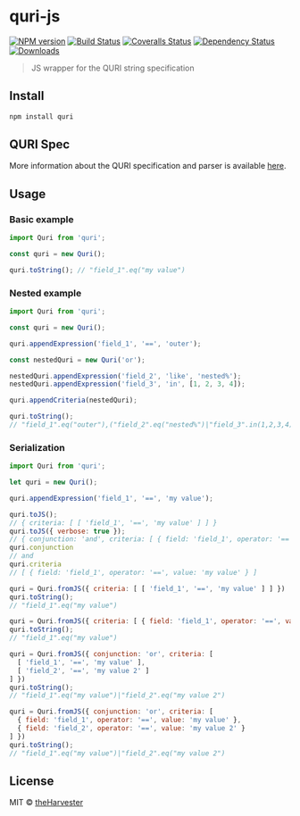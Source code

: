 # quri-js

[![NPM version][npm-image]][npm-url]
[![Build Status][travis-image]][travis-url]
[![Coveralls Status][coveralls-image]][coveralls-url]
[![Dependency Status][depstat-image]][depstat-url]
[![Downloads][download-badge]][npm-url]

> JS wrapper for the QURI string specification

## Install

```sh
npm install quri
```

## QURI Spec

More information about the QURI specification and parser is available [here](https://github.com/theHarvester/QURI).

## Usage

### Basic example

```js
import Quri from 'quri';

const quri = new Quri();

quri.toString(); // "field_1".eq("my value")
```

### Nested example

```js
import Quri from 'quri';

const quri = new Quri();

quri.appendExpression('field_1', '==', 'outer');

const nestedQuri = new Quri('or');

nestedQuri.appendExpression('field_2', 'like', 'nested%');
nestedQuri.appendExpression('field_3', 'in', [1, 2, 3, 4]);

quri.appendCriteria(nestedQuri);

quri.toString();
// "field_1".eq("outer"),("field_2".eq("nested%")|"field_3".in(1,2,3,4))
```

### Serialization

```js
import Quri from 'quri';

let quri = new Quri();

quri.appendExpression('field_1', '==', 'my value');

quri.toJS();
// { criteria: [ [ 'field_1', '==', 'my value' ] ] }
quri.toJS({ verbose: true });
// { conjunction: 'and', criteria: [ { field: 'field_1', operator: '==', value: 'my value' } ] }
quri.conjunction
// and
quri.criteria
// [ { field: 'field_1', operator: '==', value: 'my value' } ]

quri = Quri.fromJS({ criteria: [ [ 'field_1', '==', 'my value' ] ] })
quri.toString();
// "field_1".eq("my value")

quri = Quri.fromJS({ criteria: [ { field: 'field_1', operator: '==', value: 'my value' } ] });
quri.toString();
// "field_1".eq("my value")

quri = Quri.fromJS({ conjunction: 'or', criteria: [
  [ 'field_1', '==', 'my value' ],
  [ 'field_2', '==', 'my value 2' ]
] })
quri.toString();
// "field_1".eq("my value")|"field_2".eq("my value 2")

quri = Quri.fromJS({ conjunction: 'or', criteria: [
  { field: 'field_1', operator: '==', value: 'my value' },
  { field: 'field_2', operator: '==', value: 'my value 2' }
] })
quri.toString();
// "field_1".eq("my value")|"field_2".eq("my value 2")
```

## License

MIT © [theHarvester](http://github.com/theHarvester)

[npm-url]: https://npmjs.org/package/quri-js
[npm-image]: https://img.shields.io/npm/v/quri-js.svg?style=flat-square

[travis-url]: https://travis-ci.org/theHarvester/quri-js
[travis-image]: https://img.shields.io/travis/theHarvester/quri-js.svg?style=flat-square

[coveralls-url]: https://coveralls.io/r/theHarvester/quri-js
[coveralls-image]: https://img.shields.io/coveralls/theHarvester/quri-js.svg?style=flat-square

[depstat-url]: https://david-dm.org/theHarvester/quri-js
[depstat-image]: https://david-dm.org/theHarvester/quri-js.svg?style=flat-square

[download-badge]: http://img.shields.io/npm/dm/quri-js.svg?style=flat-square
